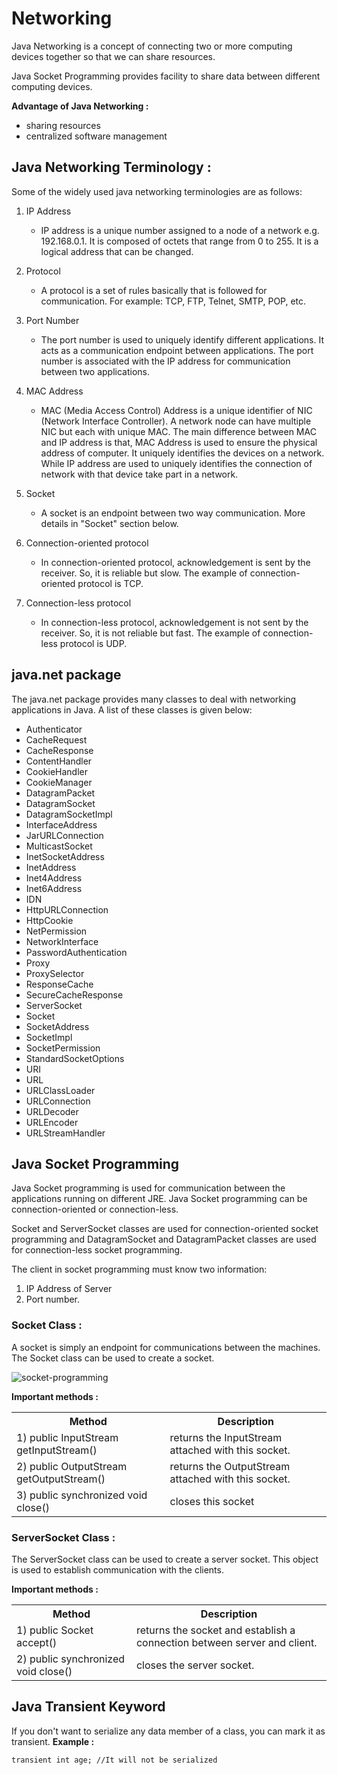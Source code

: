 # Networking

Java Networking is a concept of connecting two or more computing devices together so that we can share resources.

Java Socket Programming provides facility to share data between different computing devices.

**Advantage of Java Networking :**
-	sharing resources
-	centralized software management

## Java Networking Terminology :

Some of the widely used java networking terminologies are as follows:

1.	IP Address
    - IP address is a unique number assigned to a node of a network e.g. 192.168.0.1. It is composed of octets that range from 0 to 255.
It is a logical address that can be changed.

2.	Protocol
    - A protocol is a set of rules basically that is followed for communication. For example: TCP, FTP, Telnet, SMTP, POP, etc.

3.	Port Number
    - The port number is used to uniquely identify different applications. It acts as a communication endpoint between applications. The port number is associated with the IP address for communication between two applications.

4.	MAC Address
    - MAC (Media Access Control) Address is a unique identifier of NIC (Network Interface Controller). A network node can have multiple NIC but each with unique MAC. The main difference between MAC and IP address is that, MAC Address is used to ensure the physical address of computer. It uniquely identifies the devices on a network. While IP address are used to uniquely identifies the connection of network with that device take part in a network.

5.	Socket
    - A socket is an endpoint between two way communication. More details in "Socket" section below.

6.	Connection-oriented protocol
    - In connection-oriented protocol, acknowledgement is sent by the receiver. So, it is reliable but slow. The example of connection-oriented protocol is TCP.

7.  Connection-less protocol
    - In connection-less protocol, acknowledgement is not sent by the receiver. So, it is not reliable but fast. The example of connection-less protocol is UDP.

## java.net package
The java.net package provides many classes to deal with networking applications in Java. A list of these classes is given below:

- Authenticator
- CacheRequest
- CacheResponse
- ContentHandler
- CookieHandler
- CookieManager
- DatagramPacket
- DatagramSocket
- DatagramSocketImpl
- InterfaceAddress
- JarURLConnection
- MulticastSocket
- InetSocketAddress
- InetAddress
- Inet4Address
- Inet6Address
- IDN
- HttpURLConnection
- HttpCookie
- NetPermission
- NetworkInterface
- PasswordAuthentication
- Proxy
- ProxySelector
- ResponseCache
- SecureCacheResponse
- ServerSocket
- Socket
- SocketAddress
- SocketImpl
- SocketPermission
- StandardSocketOptions
- URI
- URL
- URLClassLoader
- URLConnection
- URLDecoder
- URLEncoder
- URLStreamHandler

## Java Socket Programming

Java Socket programming is used for communication between the applications running on different JRE. Java Socket programming can be connection-oriented or connection-less.

Socket and ServerSocket classes are used for connection-oriented socket programming and DatagramSocket and DatagramPacket classes are used for connection-less socket programming.

The client in socket programming must know two information:
1.	IP Address of Server
2.	Port number.

### Socket Class :

A socket is simply an endpoint for communications between the machines. The Socket class can be used to create a socket.

![socket-programming](https://user-images.githubusercontent.com/2780145/68625991-64f2e400-0500-11ea-9616-3702cb213cdd.png)

**Important methods :**
<table class="alt">
<tbody><tr><th>Method</th><th>Description</th></tr>
<tr><td>1) public InputStream getInputStream()</td><td>returns the InputStream attached with this socket.</td></tr>
<tr><td>2) public OutputStream getOutputStream()</td><td>returns the OutputStream attached with this socket.</td></tr>
<tr><td>3) public synchronized void close()</td><td>closes this socket</td></tr>
</tbody></table>

### ServerSocket Class :

The ServerSocket class can be used to create a server socket. This object is used to establish communication with the clients.

**Important methods :**
<table class="alt">
<tbody><tr><th>Method</th><th>Description</th></tr>
<tr><td>1) public Socket accept()</td><td>returns the socket and establish a connection between server and client.</td></tr>
<tr><td>2) public synchronized void close()</td><td>closes the server socket.</td></tr>
</tbody></table>

## Java Transient Keyword
If you don't want to serialize any data member of a class, you can mark it as transient.
**Example :**
```
transient int age; //It will not be serialized  
```
